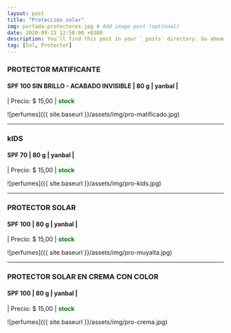 ```yaml
---
layout: post
title: "Protección solar"
img: portada-protectores.jpg # Add image post (optional)
date: 2020-09-23 12:50:00 +0300
description: You’ll find this post in your `_posts` directory. Go ahead and edit it and re-build the site to see your changes. # Add post description (optional)
tag: [Sol, Protector]
---
```

### PROTECTOR MATIFICANTE
#### SPF 100 SIN BRILLO - ACABADO INVISIBLE | 80 g  | yanbal  |
| Precio: $ 15,00  | <b style='color:green'> stock </b>

![perfumes]({{ site.baseurl }}/assets/img/pro-matificado.jpg)
* * *
### kIDS
#### SPF 70 | 80 g  | yanbal  |
| Precio: $  15,00 | <b style='color:green'> stock </b>

![perfumes]({{ site.baseurl }}/assets/img/pro-kids.jpg)
* * *
### PROTECTOR SOLAR
#### SPF 100 | 80 g  | yanbal  |
| Precio: $  15,00  | <b style='color:green'> stock </b>

![perfumes]({{ site.baseurl }}/assets/img/pro-muyalta.jpg)
* * *
### PROTECTOR SOLAR EN CREMA CON COLOR
#### SPF 100 | 80 g  | yanbal  |
| Precio: $  15,00  | <b style='color:green'> stock </b>

![perfumes]({{ site.baseurl }}/assets/img/pro-crema.jpg)

